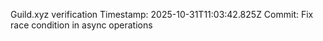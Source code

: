 Guild.xyz verification
Timestamp: 2025-10-31T11:03:42.825Z
Commit: Fix race condition in async operations